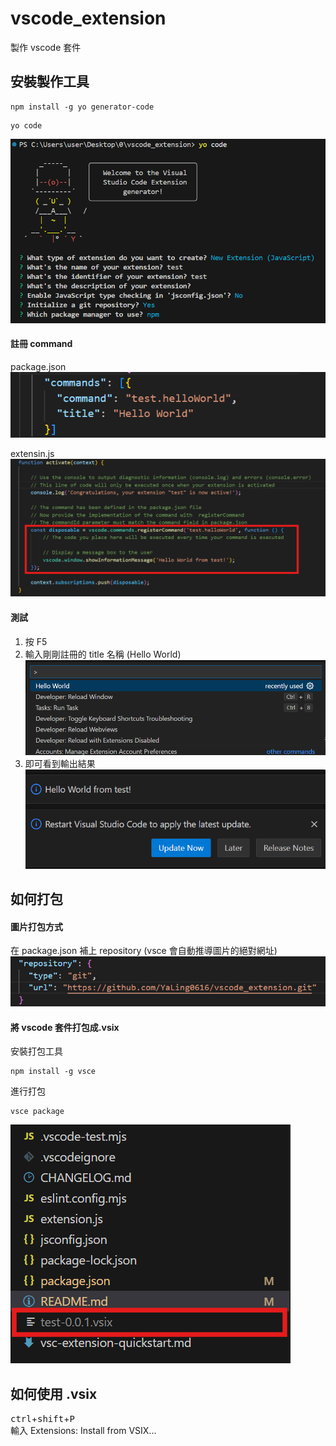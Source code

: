 # vscode_extension
製作 vscode 套件

## 安裝製作工具
```
npm install -g yo generator-code
```

```
yo code
```
![這是圖片](/assets/img/yo_code.png)

#### 註冊 command
package.json
![這是圖片](/assets/img/package.json.png)

extensin.js
![這是圖片](/assets/img/extension.js.png)

#### 測試
1. 按 F5
2. 輸入剛剛註冊的 title 名稱 (Hello World)
![這是圖片](/assets/img/command.png)
3. 即可看到輸出結果
![這是圖片](/assets/img/result.png)

## 如何打包
#### 圖片打包方式
在 package.json 補上 repository (vsce 會自動推導圖片的絕對網址)
![這是圖片](/assets/img/repository.png)

#### 將 vscode 套件打包成.vsix
安裝打包工具
```
npm install -g vsce
```
進行打包
```
vsce package
```
![這是圖片](/assets/img/test.vsix.png)

## 如何使用 .vsix 
<kbd>ctrl</kbd>+<kbd>shift</kbd>+<kbd>P</kbd>
<br>
輸入 Extensions: Install from VSIX...
